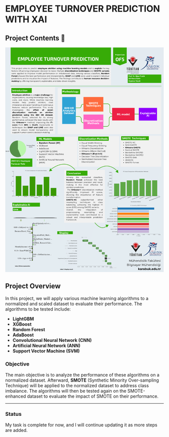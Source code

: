 # EMPLOYEE TURNOVER PREDICTION WITH XAI 

## Project Contents 🌟

![](https://github.com/aysenurkocaak/photo/blob/main/Employee_turnover_prediction%20(4)-1.png)
## Project Overview

In this project, we will apply various machine learning algorithms to a normalized and scaled dataset to evaluate their performance. The algorithms to be tested include:

- **LightGBM**
- **XGBoost**
- **Random Forest**
- **AdaBoost**
- **Convolutional Neural Network (CNN)**
- **Artificial Neural Network (ANN)**
- **Support Vector Machine (SVM)**

### Objective

The main objective is to analyze the performance of these algorithms on a normalized dataset. Afterward, **SMOTE** (Synthetic Minority Over-sampling Technique) will be applied to the normalized dataset to address class imbalance. The algorithms will then be tested again on the SMOTE-enhanced dataset to evaluate the impact of SMOTE on their performance.

---

### Status

My task is complete for now, and I will continue updating it as more steps are added.
